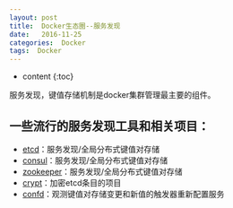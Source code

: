 ```yaml
---
layout: post
title:  Docker生态圈--服务发现
date:   2016-11-25
categories:  Docker
tags:  Docker
---
```


* content
{:toc}


服务发现，键值存储机制是docker集群管理最主要的组件。





## 一些流行的服务发现工具和相关项目：

- [etcd](https://www.digitalocean.com/community/tutorials/how-to-use-etcdctl-and-etcd-coreos-s-distributed-key-value-store)：服务发现/全局分布式键值对存储
- [consul](https://www.digitalocean.com/community/tutorials/an-introduction-to-using-consul-a-service-discovery-system-on-ubuntu-14-04)：服务发现/全局分布式键值对存储
- [zookeeper](https://www.digitalocean.com/community/tutorials/an-introduction-to-mesosphere#a-basic-overview-of-apache-mesos)：服务发现/全局分布式键值对存储
- [crypt](http://xordataexchange.github.io/crypt/)：加密etcd条目的项目
- [confd](https://www.digitalocean.com/community/tutorials/how-to-use-confd-and-etcd-to-dynamically-reconfigure-services-in-coreos)：观测键值对存储变更和新值的触发器重新配置服务
